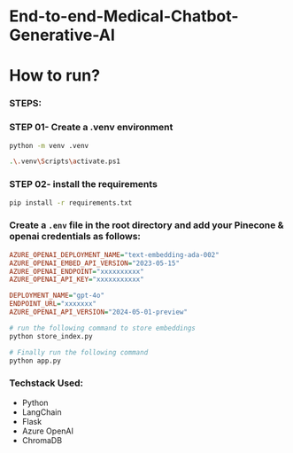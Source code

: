 # End-to-end-Medical-Chatbot-Generative-AI


# How to run?
### STEPS:

### STEP 01- Create a .venv environment 

```bash
python -m venv .venv
```

```bash
.\.venv\Scripts\activate.ps1
```


### STEP 02- install the requirements
```bash
pip install -r requirements.txt
```


### Create a `.env` file in the root directory and add your Pinecone & openai credentials as follows:

```ini
AZURE_OPENAI_DEPLOYMENT_NAME="text-embedding-ada-002"
AZURE_OPENAI_EMBED_API_VERSION="2023-05-15"
AZURE_OPENAI_ENDPOINT="xxxxxxxxxx"
AZURE_OPENAI_API_KEY="xxxxxxxxxxx"

DEPLOYMENT_NAME="gpt-4o"
ENDPOINT_URL="xxxxxxx"
AZURE_OPENAI_API_VERSION="2024-05-01-preview"
```


```bash
# run the following command to store embeddings
python store_index.py
```

```bash
# Finally run the following command
python app.py
```


### Techstack Used:

- Python
- LangChain
- Flask
- Azure OpenAI
- ChromaDB
